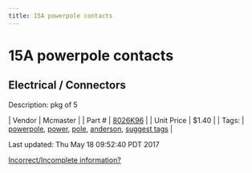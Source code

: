 ```yaml
---
title: 15A powerpole contacts
---
```


# 15A powerpole contacts
## Electrical / Connectors
Description: 	pkg of 5 

| Vendor | Mcmaster | 
| Part # | [8026K96](https://www.mcmaster.com/#8026K96) | 
| Unit Price | $1.40 | 
| Tags: | [powerpole](https://jgermita.github.io/frc-parts/search/?q=powerpole), [power](https://jgermita.github.io/frc-parts/search/?q=power), [pole](https://jgermita.github.io/frc-parts/search/?q=pole), [anderson](https://jgermita.github.io/frc-parts/search/?q=anderson), [suggest tags](https://docs.google.com/forms/d/e/1FAIpQLSeWyY8v3RgOty-MyWmh9U0iivNYN_molChYyS-0U-o-kOAv_g/viewform) | 

Last updated: Thu May 18 09:52:40 PDT 2017

 [Incorrect/Incomplete information?](https://docs.google.com/forms/d/e/1FAIpQLSeWyY8v3RgOty-MyWmh9U0iivNYN_molChYyS-0U-o-kOAv_g/viewform)
